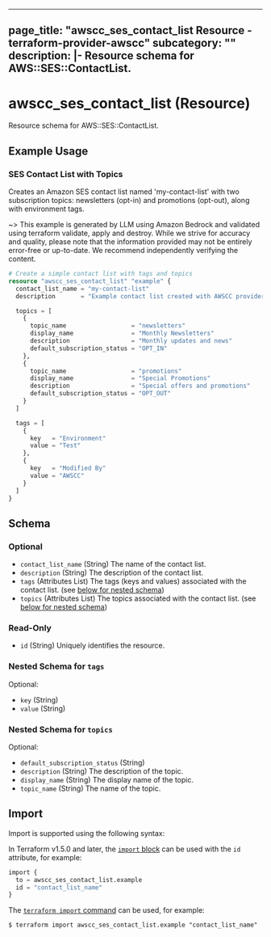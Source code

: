
---
page_title: "awscc_ses_contact_list Resource - terraform-provider-awscc"
subcategory: ""
description: |-
  Resource schema for AWS::SES::ContactList.
---

# awscc_ses_contact_list (Resource)

Resource schema for AWS::SES::ContactList.

## Example Usage

### SES Contact List with Topics

Creates an Amazon SES contact list named 'my-contact-list' with two subscription topics: newsletters (opt-in) and promotions (opt-out), along with environment tags.

~> This example is generated by LLM using Amazon Bedrock and validated using terraform validate, apply and destroy. While we strive for accuracy and quality, please note that the information provided may not be entirely error-free or up-to-date. We recommend independently verifying the content.

```terraform
# Create a simple contact list with tags and topics
resource "awscc_ses_contact_list" "example" {
  contact_list_name = "my-contact-list"
  description       = "Example contact list created with AWSCC provider"

  topics = [
    {
      topic_name                  = "newsletters"
      display_name                = "Monthly Newsletters"
      description                 = "Monthly updates and news"
      default_subscription_status = "OPT_IN"
    },
    {
      topic_name                  = "promotions"
      display_name                = "Special Promotions"
      description                 = "Special offers and promotions"
      default_subscription_status = "OPT_OUT"
    }
  ]

  tags = [
    {
      key   = "Environment"
      value = "Test"
    },
    {
      key   = "Modified By"
      value = "AWSCC"
    }
  ]
}
```

<!-- schema generated by tfplugindocs -->
## Schema

### Optional

- `contact_list_name` (String) The name of the contact list.
- `description` (String) The description of the contact list.
- `tags` (Attributes List) The tags (keys and values) associated with the contact list. (see [below for nested schema](#nestedatt--tags))
- `topics` (Attributes List) The topics associated with the contact list. (see [below for nested schema](#nestedatt--topics))

### Read-Only

- `id` (String) Uniquely identifies the resource.

<a id="nestedatt--tags"></a>
### Nested Schema for `tags`

Optional:

- `key` (String)
- `value` (String)


<a id="nestedatt--topics"></a>
### Nested Schema for `topics`

Optional:

- `default_subscription_status` (String)
- `description` (String) The description of the topic.
- `display_name` (String) The display name of the topic.
- `topic_name` (String) The name of the topic.

## Import

Import is supported using the following syntax:

In Terraform v1.5.0 and later, the [`import` block](https://developer.hashicorp.com/terraform/language/import) can be used with the `id` attribute, for example:

```terraform
import {
  to = awscc_ses_contact_list.example
  id = "contact_list_name"
}
```

The [`terraform import` command](https://developer.hashicorp.com/terraform/cli/commands/import) can be used, for example:

```shell
$ terraform import awscc_ses_contact_list.example "contact_list_name"
```
